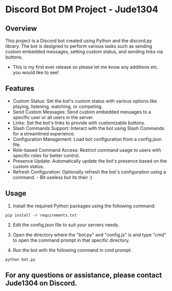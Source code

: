 # Discord Bot DM Project - Jude1304

## Overview
This project is a Discord bot created using Python and the discord.py library. The bot is designed to perform various tasks such as sending custom embedded messages, setting custom status, and sending links via buttons.
- This is my first ever release so please let me know any additions etc. you would like to see!

## Features
- Custom Status: Set the bot's custom status with various options like playing, listening, watching, or competing.
- Send Custom Messages: Send custom embedded messages to a specific user or all users in the server.
- Links: Set the bot's links to provide with customizable buttons.
- Slash Commands Support: Interact with the bot using Slash Commands for a streamlined experience.
- Configuration Management: Load bot configuration from a config.json file.
- Role-based Command Access: Restrict command usage to users with specific roles for better control.
- Presence Update: Automatically update the bot's presence based on the custom status.
- Refresh Configuration: Optionally refresh the bot's configuration using a command. - Bit useless but its their :)

## Usage
1. Install the required Python packages using the following command:

 `pip install -r requirements.txt`


2. Edit the config.json file to suit your servers needs.


3. Open the directory where the "bot.py" and "config.js" is and type "cmd" to open the command prompt in that
specific directory.


4. Run the bot with the following command in cmd prompt:

 `python bot.py` 




## For any questions or assistance, please contact Jude1304 on Discord.
